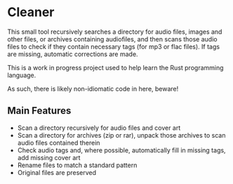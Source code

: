 # Cleaner

This small tool recursively searches a directory for audio files, images and
other files, or archives containing audiofiles, and then scans those audio
files to check if they contain necessary tags (for mp3 or flac files). If tags
are missing, automatic corrections are made.

This is a work in progress project used to help learn the Rust programming
language.

As such, there is likely non-idiomatic code in here, beware!

## Main Features

 - Scan a directory recursively for audio files and cover art
 - Scan a directory for archives (zip or rar), unpack those archives to scan
   audio files contained therein
 - Check audio tags and, where possible, automatically fill in missing tags,
   add missing cover art
 - Rename files to match a standard pattern
 - Original files are preserved
